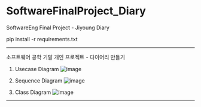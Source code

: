# SoftwareFinalProject_Diary
SoftwareEng Final Project - Jiyoung Diary


  pip install -r requirements.txt 


<hr>
소프트웨어 공학 기말 개인 프로젝트 - 다이어리 만들기 

1) Usecase Diagram
![image](https://user-images.githubusercontent.com/72294509/121783164-25164600-cbe8-11eb-880d-f8484ed09048.png)

2) Sequence Diagram
![image](https://user-images.githubusercontent.com/72294509/121783173-37907f80-cbe8-11eb-8e99-80b5e2de2275.png)

3) Class Diagram
![image](https://user-images.githubusercontent.com/72294509/121783179-40815100-cbe8-11eb-8d71-c65fa7bcf7c3.png)

<hr>
